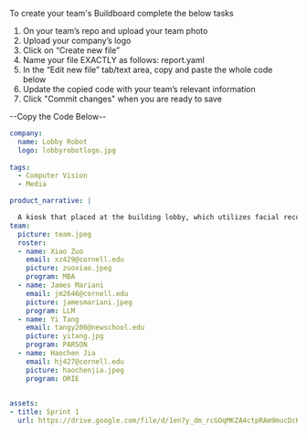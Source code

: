 To create your team's Buildboard complete the below tasks

1. On your team’s repo and upload your team photo
2. Upload your company’s logo
3. Click on “Create new file”
4. Name your file EXACTLY as follows: report.yaml
5. In the “Edit new file” tab/text area, copy and paste the whole code below
6. Update the copied code with your team’s relevant information
7. Click "Commit changes" when you are ready to save


--Copy the Code Below--
```yaml
company:
  name: Lobby Robot
  logo: lobbyrobotlogo.jpg
  
tags:
  - Computer Vision
  - Media

product_narrative: |

  A kiosk that placed at the building lobby, which utilizes facial recognition technology to sign up guest and give access.
team:
  picture: team.jpeg
  roster:
  - name: Xiao Zuo
    email: xz429@cornell.edu
    picture: zuoxiao.jpeg
    program: MBA
  - name: James Mariani
    email: jm2646@cornell.edu
    picture: jamesmariani.jpeg
    program: LLM
  - name: Yi Tang
    email: tangy206@newschool.edu
    picture: yitang.jpg
    program: PARSON
  - name: Haochen Jia
    email: hj427@cornell.edu
    picture: haochenjia.jpeg
    program: ORIE    
    

assets:
- title: Sprint 1
  url: https://drive.google.com/file/d/1en7y_dm_rcGOqMKZA4ctpRAm9mucDcKH/view?usp=sharing

